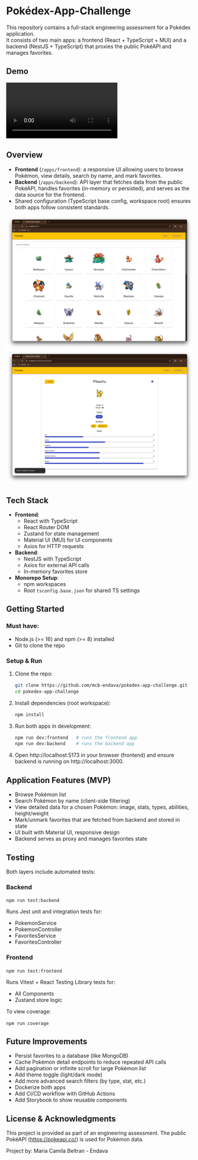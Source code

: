 # Pokédex-App-Challenge

This repository contains a full-stack engineering assessment for a Pokédex application.  
It consists of two main apps: a frontend (React + TypeScript + MUI) and a backend (NestJS + TypeScript) that proxies the public PokéAPI and manages favorites.

## Demo

<video controls src="https://github.com/user-attachments/assets/9c40a7f1-85ba-43e3-8ed3-46cc5cbcecdc" title="Demo"></video>

## Overview

- **Frontend** (`/apps/frontend`): a responsive UI allowing users to browse Pokémon, view details, search by name, and mark favorites.  
- **Backend** (`/apps/backend`): API layer that fetches data from the public PokéAPI, handles favorites (in-memory or persisted), and serves as the data source for the frontend.  
- Shared configuration (TypeScript base config, workspace root) ensures both apps follow consistent standards.

![alt text](demo/PokedexAppPreview.png)
![alt text](demo/PokedexAppPreview2.png)

## Tech Stack

- **Frontend**:
  - React with TypeScript
  - React Router DOM
  - Zustand for state management
  - Material UI (MUI) for UI components
  - Axios for HTTP requests
- **Backend**:
  - NestJS with TypeScript
  - Axios for external API calls
  - In-memory favorites store
- **Monorepo Setup**:
  - npm workspaces
  - Root `tsconfig.base.json` for shared TS settings

## Getting Started

### Must have:

- Node.js (>= 16) and npm (>= 8) installed
- Git to clone the repo

### Setup & Run

1. Clone the repo:
   ```bash
   git clone https://github.com/mcb-endava/pokedex-app-challenge.git
   cd pokedex-app-challenge
   ```
2. Install dependencies (root workspace):

    ```bash
    npm install
    ```
3. Run both apps in development:
    ```bash
    npm run dev:frontend   # runs the frontend app
    npm run dev:backend    # runs the backend app
    ```
4. Open http://localhost:5173 in your browser (frontend) and ensure backend is running on http://localhost:3000.



## Application Features (MVP)

- Browse Pokémon list
- Search Pokémon by name (client-side filtering)
- View detailed data for a chosen Pokémon: image, stats, types, abilities, height/weight
- Mark/unmark favorites that are fetched from backend and stored in state
- UI built with Material UI, responsive design
- Backend serves as proxy and manages favorites state

## Testing

Both layers include automated tests:

### Backend

```npm run test:backend```


Runs Jest unit and integration tests for:

- PokemonService
- PokemonController
- FavoritesService
- FavoritesController


### Frontend

```npm run test:frontend```

Runs Vitest + React Testing Library tests for:

- All Components
- Zustand store logic

To view coverage:

```npm run coverage```

## Future Improvements

- Persist favorites to a database (like MongoDB)
- Cache Pokémon detail endpoints to reduce repeated API calls
- Add pagination or infinite scroll for large Pokémon list
- Add theme toggle (light/dark mode)
- Add more advanced search filters (by type, stat, etc.)
- Dockerize both apps
- Add CI/CD workflow with GitHub Actions
- Add Storybook to show reusable components

## License & Acknowledgments

This project is provided as part of an engineering assessment. The public PokéAPI (https://pokeapi.co/) is used for Pokémon data.

Project by: Maria Camila Beltran - Endava
